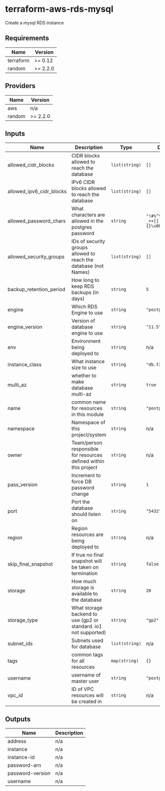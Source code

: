 # terraform-aws-rds-mysql
Create a mysql RDS instance

<!-- BEGINNING OF PRE-COMMIT-TERRAFORM DOCS HOOK -->
## Requirements

| Name | Version |
|------|---------|
| terraform | >= 0.12 |
| random | >= 2.2.0 |

## Providers

| Name | Version |
|------|---------|
| aws | n/a |
| random | >= 2.2.0 |

## Inputs

| Name | Description | Type | Default | Required |
|------|-------------|------|---------|:--------:|
| allowed\_cidr\_blocks | CIDR blocks allowed to reach the database | `list(string)` | `[]` | no |
| allowed\_ipv6\_cidr\_blocks | IPv6 CIDR blocks allowed to reach the database | `list(string)` | `[]` | no |
| allowed\_password\_chars | What characters are allowed in the postgres password | `string` | `"!#%^\u0026*()-_=+[]{}\u003c\u003e?"` | no |
| allowed\_security\_groups | IDs of security groups allowed to reach the database (not Names) | `list(string)` | `[]` | no |
| backup\_retention\_period | How long to keep RDS backups (in days) | `string` | `5` | no |
| engine | Which RDS Engine to use | `string` | `"postgres"` | no |
| engine\_version | Version of database engine to use | `string` | `"11.5"` | no |
| env | Environment being deployed to | `string` | n/a | yes |
| instance\_class | What instance size to use | `string` | `"db.t3.small"` | no |
| multi\_az | whether to make database multi-az | `string` | `true` | no |
| name | common name for resources in this module | `string` | `"postgres-rds"` | no |
| namespace | Namespace of this project/system | `string` | n/a | yes |
| owner | Team/person responsible for resources defined within this project | `string` | n/a | yes |
| pass\_version | Increment to force DB password change | `string` | `1` | no |
| port | Port the database should listen on | `string` | `"5432"` | no |
| region | Region resources are being deployed to | `string` | n/a | yes |
| skip\_final\_snapshot | If true no final snapshot will be taken on termination | `string` | `false` | no |
| storage | How much storage is available to the database | `string` | `20` | no |
| storage\_type | What storage backend to use (gp2 or standard. io1 not supported) | `string` | `"gp2"` | no |
| subnet\_ids | Subnets used for database | `list(string)` | n/a | yes |
| tags | common tags for all resources | `map(string)` | `{}` | no |
| username | username of master user | `string` | `"postgres_user"` | no |
| vpc\_id | ID of VPC resources will be created in | `string` | n/a | yes |

## Outputs

| Name | Description |
|------|-------------|
| address | n/a |
| instance | n/a |
| instance-id | n/a |
| password-arn | n/a |
| password-version | n/a |
| username | n/a |

<!-- END OF PRE-COMMIT-TERRAFORM DOCS HOOK -->
